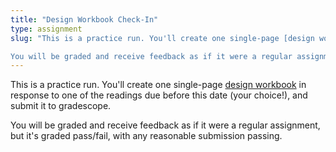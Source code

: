 ```yaml
---
title: "Design Workbook Check-In"
type: assignment
slug: "This is a practice run. You'll create one single-page [design workbook](https://courses.infosci.cornell.edu/info4240/2021fa/assignments.html) in response to the readings due before this date, and submit it to gradescope. 

You will be graded and receive feedback as if it were a regular assignment, but it will not count toward your grade." 
---
```


This is a practice run. You'll create one single-page [design workbook](dw) in response to one of the readings due before this date (your choice!), and submit it to gradescope. 

You will be graded and receive feedback as if it were a regular assignment, but it's graded pass/fail, with any reasonable submission passing.